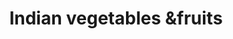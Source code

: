---
title: "Indian vegetables &fruits"
url: /pathanadu/indian-vegetables-undfruits/
shop: Allgemein
---